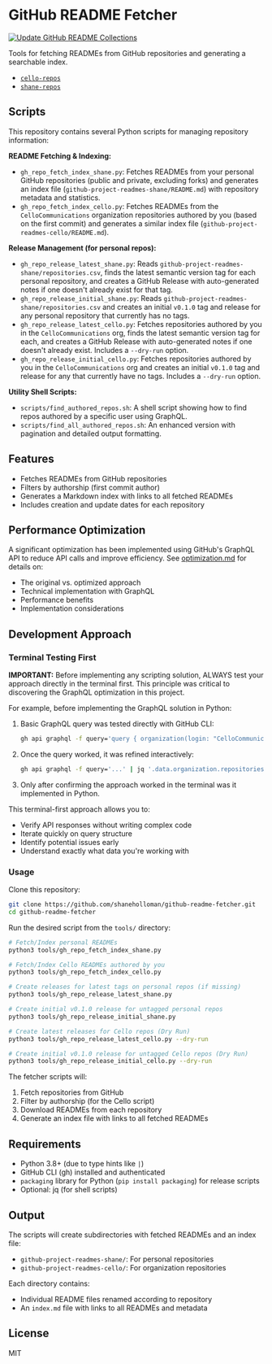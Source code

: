# GitHub README Fetcher

[![Update GitHub README Collections](https://github.com/shaneholloman/github-readme-fetcher/actions/workflows/update_github_readmes.yml/badge.svg)](https://github.com/shaneholloman/github-readme-fetcher/actions/workflows/update_github_readmes.yml)

Tools for fetching READMEs from GitHub repositories and generating a searchable index.

- [`cello-repos`](./github-project-readmes-cello/README.md)
- [`shane-repos`](./github-project-readmes-shane/README.md)

## Scripts

This repository contains several Python scripts for managing repository information:

**README Fetching & Indexing:**

- `gh_repo_fetch_index_shane.py`: Fetches READMEs from your personal GitHub repositories (public and private, excluding forks) and generates an index file (`github-project-readmes-shane/README.md`) with repository metadata and statistics.
- `gh_repo_fetch_index_cello.py`: Fetches READMEs from the `CelloCommunications` organization repositories authored by you (based on the first commit) and generates a similar index file (`github-project-readmes-cello/README.md`).

**Release Management (for personal repos):**

- `gh_repo_release_latest_shane.py`: Reads `github-project-readmes-shane/repositories.csv`, finds the latest semantic version tag for each personal repository, and creates a GitHub Release with auto-generated notes if one doesn't already exist for that tag.
- `gh_repo_release_initial_shane.py`: Reads `github-project-readmes-shane/repositories.csv` and creates an initial `v0.1.0` tag and release for any personal repository that currently has no tags.
- `gh_repo_release_latest_cello.py`: Fetches repositories authored by you in the `CelloCommunications` org, finds the latest semantic version tag for each, and creates a GitHub Release with auto-generated notes if one doesn't already exist. Includes a `--dry-run` option.
- `gh_repo_release_initial_cello.py`: Fetches repositories authored by you in the `CelloCommunications` org and creates an initial `v0.1.0` tag and release for any that currently have no tags. Includes a `--dry-run` option.

**Utility Shell Scripts:**

- `scripts/find_authored_repos.sh`: A shell script showing how to find repos authored by a specific user using GraphQL.
- `scripts/find_all_authored_repos.sh`: An enhanced version with pagination and detailed output formatting.

## Features

- Fetches READMEs from GitHub repositories
- Filters by authorship (first commit author)
- Generates a Markdown index with links to all fetched READMEs
- Includes creation and update dates for each repository

## Performance Optimization

A significant optimization has been implemented using GitHub's GraphQL API to reduce API calls and improve efficiency. See [optimization.md](docs/optimization.md) for details on:

- The original vs. optimized approach
- Technical implementation with GraphQL
- Performance benefits
- Implementation considerations

## Development Approach

### Terminal Testing First

**IMPORTANT:** Before implementing any scripting solution, ALWAYS test your approach directly in the terminal first. This principle was critical to discovering the GraphQL optimization in this project.

For example, before implementing the GraphQL solution in Python:

1. Basic GraphQL query was tested directly with GitHub CLI:

   ```bash
   gh api graphql -f query='query { organization(login: "CelloCommunications") { ... } }'
   ```

2. Once the query worked, it was refined interactively:

   ```bash
   gh api graphql -f query='...' | jq '.data.organization.repositories.nodes[] | select(...)'
   ```

3. Only after confirming the approach worked in the terminal was it implemented in Python.

This terminal-first approach allows you to:

- Verify API responses without writing complex code
- Iterate quickly on query structure
- Identify potential issues early
- Understand exactly what data you're working with

### Usage

Clone this repository:

```bash
git clone https://github.com/shaneholloman/github-readme-fetcher.git
cd github-readme-fetcher
```

Run the desired script from the `tools/` directory:

```bash
# Fetch/Index personal READMEs
python3 tools/gh_repo_fetch_index_shane.py

# Fetch/Index Cello READMEs authored by you
python3 tools/gh_repo_fetch_index_cello.py

# Create releases for latest tags on personal repos (if missing)
python3 tools/gh_repo_release_latest_shane.py

# Create initial v0.1.0 release for untagged personal repos
python3 tools/gh_repo_release_initial_shane.py

# Create latest releases for Cello repos (Dry Run)
python3 tools/gh_repo_release_latest_cello.py --dry-run

# Create initial v0.1.0 release for untagged Cello repos (Dry Run)
python3 tools/gh_repo_release_initial_cello.py --dry-run
```

The fetcher scripts will:

1. Fetch repositories from GitHub
2. Filter by authorship (for the Cello script)
3. Download READMEs from each repository
4. Generate an index file with links to all fetched READMEs

## Requirements

- Python 3.8+ (due to type hints like `|`)
- GitHub CLI (gh) installed and authenticated
- `packaging` library for Python (`pip install packaging`) for release scripts
- Optional: jq (for shell scripts)

## Output

The scripts will create subdirectories with fetched READMEs and an index file:

- `github-project-readmes-shane/`: For personal repositories
- `github-project-readmes-cello/`: For organization repositories

Each directory contains:

- Individual README files renamed according to repository
- An `index.md` file with links to all READMEs and metadata

## License

MIT
